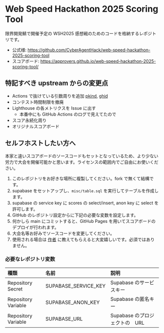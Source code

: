# Web Speed Hackathon 2025 Scoring Tool

限界開発鯖で開催予定の WSH2025 感想戦のためのコードを格納するレポジトリです。

- 公式様: https://github.com/CyberAgentHack/web-speed-hackathon-2025-scoring-tool
- スコアボード: https://approvers.github.io/web-speed-hackathon-2025-scoring-tool/

## 特記すべき upstream からの変更点

- Actions で抜けている引数周りを追加 [pkind](https://github.com/approvers/web-speed-hackathon-2025-scoring-tool/commit/09de7919f3638f98b3e08201e1b0a75d3865582c), [ghid](https://github.com/approvers/web-speed-hackathon-2025-scoring-tool/commit/9de32eff9374ccd07607e84cb64a88f9d7dd7cfe)
- コンテスト時間制限を撤廃
- Lighthouse の各メトリクスを Issue に出す
  - 本番中にも GitHub Actions のログで見えてたので
- スコア永続化周り
- オリジナルスコアボード

## セルフホストしたい方へ

本家と違いスコアボードのソースコードもセットとなっているため、より少ない労力で大会を開催可能かと思います。ライセンスの範囲内でご自由にお使いください。

1. このレポジトリをお好きな場所に複製してください。fork で無くて結構です。
1. supabase をセットアップし、`misc/table.sql` を実行してテーブルを作成します。
1. supabase の service key に scores の select/insert, anon key に select を許可します。
1. GitHub のレポジトリ設定からに下記の必要な変数を設定します。
1. 何かしら main にコミットすると、GitHub Pages を用いてスコアボードのデプロイが行われます。
1. 大会名等お好みでソースコードを変更してください。
1. 使用される場合は [作者](https://x.com/kawason0708) に教えてもらえると大変嬉しいです。必須ではありません。

### 必要なレポジトリ変数

| 種類                | 名前                 | 説明                           |
| :------------------ | :------------------- | :----------------------------- |
| Repository Secret   | SUPABASE_SERVICE_KEY | Supabase のサービスキー        |
| Repository Variable | SUPABASE_ANON_KEY    | Supabase の匿名キー            |
| Repository Variable | SUPABASE_URL         | Supabase のプロジェクトの　URL |

